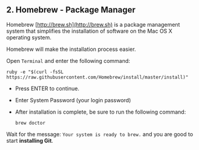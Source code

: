 ## 2. Homebrew - Package Manager
Homebrew [http://brew.sh](http://brew.sh) is a package management system that simplifies the installation of software on the Mac OS X operating system.

Homebrew will make the installation process easier.

Open `Terminal` and enter the following command:

    ruby -e "$(curl -fsSL https://raw.githubusercontent.com/Homebrew/install/master/install)"

- Press ENTER to continue.
- Enter System Password (your login password)
- After installation is complete, be sure to run the following command:

    `brew doctor`

Wait for the message: `Your system is ready to brew.` and you are good to start **installing Git**.
